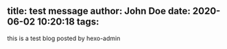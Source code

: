 title: test message
author: John Doe
date: 2020-06-02 10:20:18
tags:
---
this is a test blog posted by hexo-admin